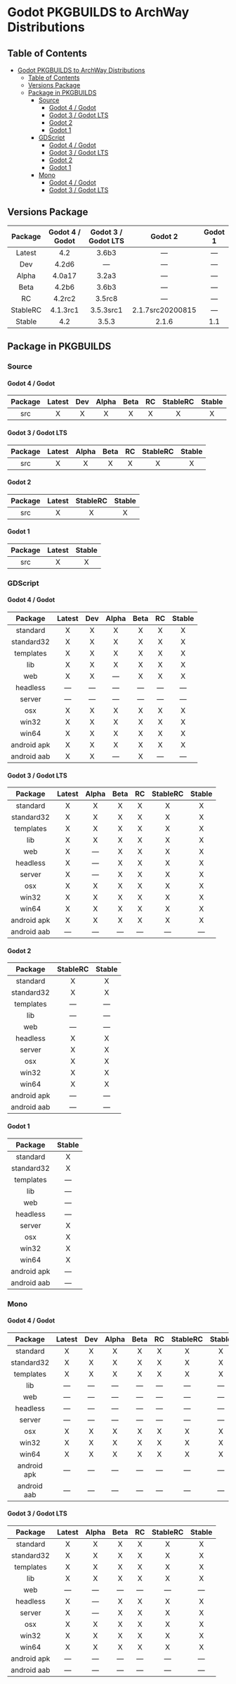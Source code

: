# Godot PKGBUILDS to ArchWay Distributions

## Table of Contents
- [Godot PKGBUILDS to ArchWay Distributions](#godot-pkgbuilds-to-archway-distributions)
  - [Table of Contents](#table-of-contents)
  - [Versions Package](#versions-package)
  - [Package in PKGBUILDS](#package-in-pkgbuilds)
    - [Source](#source)
      - [Godot 4 / Godot](#godot-4--godot)
      - [Godot 3 / Godot LTS](#godot-3--godot-lts)
      - [Godot 2](#godot-2)
      - [Godot 1](#godot-1)
    - [GDScript](#gdscript)
      - [Godot 4 / Godot](#godot-4--godot-1)
      - [Godot 3 / Godot LTS](#godot-3--godot-lts-1)
      - [Godot 2](#godot-2-1)
      - [Godot 1](#godot-1-1)
    - [Mono](#mono)
      - [Godot 4 / Godot](#godot-4--godot-2)
      - [Godot 3 / Godot LTS](#godot-3--godot-lts-2)

## Versions Package
| Package  | Godot 4 / Godot | Godot 3 / Godot LTS | Godot 2          | Godot 1 |
|:--------:|:---------------:|:-------------------:|:----------------:|:-------:|
| Latest   | 4.2             | 3.6b3               | ―                | ―       |
| Dev      | 4.2d6           | ―                   | ―                | ―       |
| Alpha    | 4.0a17          | 3.2a3               | ―                | ―       |
| Beta     | 4.2b6           | 3.6b3               | ―                | ―       |
| RC       | 4.2rc2          | 3.5rc8              | ―                | ―       |
| StableRC | 4.1.3rc1        | 3.5.3src1           | 2.1.7src20200815 | ―       |
| Stable   | 4.2             | 3.5.3               | 2.1.6            | 1.1     |

## Package in PKGBUILDS

### Source

#### Godot 4 / Godot
| Package | Latest | Dev | Alpha | Beta | RC | StableRC | Stable |
|:-------:|:------:|:---:|:-----:|:----:|:--:|:--------:|:------:|
| src     | X      | X   | X     | X    | X  | X        | X      |

#### Godot 3 / Godot LTS
| Package | Latest | Alpha | Beta | RC | StableRC | Stable |
|:-------:|:------:|:-----:|:----:|:--:|:--------:|:------:|
| src     | X      | X     | X    | X  | X        | X      |

#### Godot 2
| Package | Latest | StableRC | Stable |
|:-------:|:------:|:--------:|:------:|
| src     | X      | X        | X      |

#### Godot 1
| Package | Latest | Stable |
|:-------:|:------:|:------:|
| src     | X      | X      |

### GDScript

#### Godot 4 / Godot
| Package     | Latest | Dev | Alpha | Beta | RC | Stable |
|:-----------:|:------:|:---:|:-----:|:----:|:--:|:------:|
| standard    | X      | X   | X     | X    | X  | X      |
| standard32  | X      | X   | X     | X    | X  | X      |
| templates   | X      | X   | X     | X    | X  | X      |
| lib         | X      | X   | X     | X    | X  | X      |
| web         | X      | X   | ―     | X    | X  | X      |
| headless    | ―      | ―   | ―     | ―    | ―  | ―      |
| server      | ―      | ―   | ―     | ―    | ―  | ―      |
| osx         | X      | X   | X     | X    | X  | X      |
| win32       | X      | X   | X     | X    | X  | X      |
| win64       | X      | X   | X     | X    | X  | X      |
| android apk | X      | X   | X     | X    | X  | X      |
| android aab | X      | X   | ―     | X    | ―  | ―      |

#### Godot 3 / Godot LTS
| Package     | Latest | Alpha | Beta | RC | StableRC | Stable |
|:-----------:|:------:|:-----:|:----:|:--:|:--------:|:------:|
| standard    | X      | X     | X    | X  | X        | X      |
| standard32  | X      | X     | X    | X  | X        | X      |
| templates   | X      | X     | X    | X  | X        | X      |
| lib         | X      | X     | X    | X  | X        | X      |
| web         | X      | ―     | X    | X  | X        | X      |
| headless    | X      | ―     | X    | X  | X        | X      |
| server      | X      | ―     | X    | X  | X        | X      |
| osx         | X      | X     | X    | X  | X        | X      |
| win32       | X      | X     | X    | X  | X        | X      |
| win64       | X      | X     | X    | X  | X        | X      |
| android apk | X      | X     | X    | X  | X        | X      |
| android aab | ―      | ―     | ―    | ―  | ―        | ―      |

#### Godot 2
| Package     | StableRC | Stable |
|:-----------:|:--------:|:------:|
| standard    | X        | X      |
| standard32  | X        | X      |
| templates   | ―        | ―      |
| lib         | ―        | ―      |
| web         | ―        | ―      |
| headless    | X        | X      |
| server      | X        | X      |
| osx         | X        | X      |
| win32       | X        | X      |
| win64       | X        | X      |
| android apk | ―        | ―      |
| android aab | ―        | ―      |

#### Godot 1
| Package     | Stable |
|:-----------:|:------:|
| standard    | X      |
| standard32  | X      |
| templates   | ―      |
| lib         | ―      |
| web         | ―      |
| headless    | ―      |
| server      | X      |
| osx         | X      |
| win32       | X      |
| win64       | X      |
| android apk | ―      |
| android aab | ―      |

### Mono

#### Godot 4 / Godot
| Package     | Latest | Dev | Alpha | Beta | RC | StableRC | Stable |
|:-----------:|:------:|:---:|:-----:|:----:|:--:|:--------:|:------:|
| standard    | X      | X   | X     | X    | X  | X        | X      |
| standard32  | X      | X   | X     | X    | X  | X        | X      |
| templates   | X      | X   | X     | X    | X  | X        | X      |
| lib         | ―      | ―   | ―     | ―    | ―  | ―        | ―      |
| web         | ―      | ―   | ―     | ―    | ―  | ―        | ―      |
| headless    | ―      | ―   | ―     | ―    | ―  | ―        | ―      |
| server      | ―      | ―   | ―     | ―    | ―  | ―        | ―      |
| osx         | X      | X   | X     | X    | X  | X        | X      |
| win32       | X      | X   | X     | X    | X  | X        | X      |
| win64       | X      | X   | X     | X    | X  | X        | X      |
| android apk | ―      | ―   | ―     | ―    | ―  | ―        | ―      |
| android aab | ―      | ―   | ―     | ―    | ―  | ―        | ―      |

#### Godot 3 / Godot LTS
| Package     | Latest | Alpha | Beta | RC | StableRC | Stable |
|:-----------:|:------:|:-----:|:----:|:--:|:--------:|:------:|
| standard    | X      | X     | X    | X  | X        | X      |
| standard32  | X      | X     | X    | X  | X        | X      |
| templates   | X      | X     | X    | X  | X        | X      |
| lib         | X      | X     | X    | X  | X        | X      |
| web         | ―      | ―     | ―    | ―  | ―        | ―      |
| headless    | X      | ―     | X    | X  | X        | X      |
| server      | X      | ―     | X    | X  | X        | X      |
| osx         | X      | X     | X    | X  | X        | X      |
| win32       | X      | X     | X    | X  | X        | X      |
| win64       | X      | X     | X    | X  | X        | X      |
| android apk | ―      | ―     | ―    | ―  | ―        | ―      |
| android aab | ―      | ―     | ―    | ―  | ―        | ―      |
